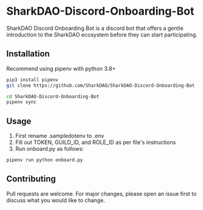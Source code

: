# SharkDAO-Discord-Onboarding-Bot

SharkDAO Discord Onboarding Bot is a discord bot that offers a gentle introduction to the SharkDAO ecosystem before they can start participating.

## Installation

Recommend using pipenv with python 3.8+

```bash
pip3 install pipenv
git clone https://github.com/SharkDAO/SharkDAO-Discord-Onboarding-Bot

cd SharkDAO-Discord-Onboarding-Bot
pipenv sync  
```

## Usage
1) First rename .sampledotenv to .env
2) Fill out TOKEN, GUILD_ID, and ROLE_ID as per file's instructions
3) Run onboard.py as follows:
```bash
pipenv run python onboard.py
```

## Contributing
Pull requests are welcome. For major changes, please open an issue first to discuss what you would like to change.
